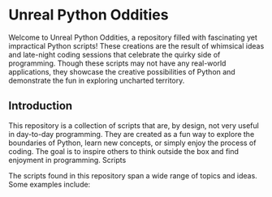 # Unreal Python Oddities

Welcome to Unreal Python Oddities, a repository filled with fascinating yet impractical Python scripts! These creations are the result of whimsical ideas and late-night coding sessions that celebrate the quirky side of programming. Though these scripts may not have any real-world applications, they showcase the creative possibilities of Python and demonstrate the fun in exploring uncharted territory.

## Introduction

This repository is a collection of scripts that are, by design, not very useful in day-to-day programming. They are created as a fun way to explore the boundaries of Python, learn new concepts, or simply enjoy the process of coding. The goal is to inspire others to think outside the box and find enjoyment in programming.
Scripts

The scripts found in this repository span a wide range of topics and ideas. Some examples include:
